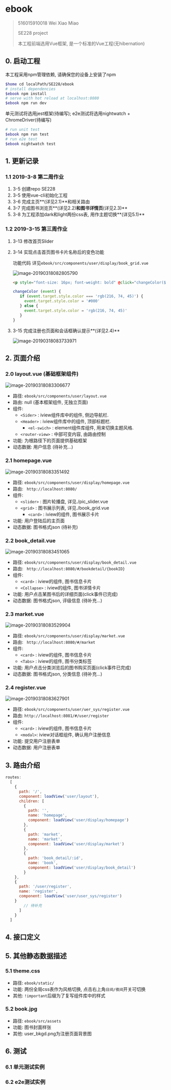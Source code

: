 # ebook

> 516015910018 Wei Xiao Miao 
>
> SE228 project 
>
> 本工程前端选用Vue框架, 是一个标准的Vue工程(无hibernation)

## 0. 启动工程

本工程采用npm管理依赖, 请确保您的设备上安装了npm

``` bash
$home cd localPath/SE228/ebook
# install dependencies
$ebook npm install
# serve with hot reload at localhost:8080
$ebook npm run dev
```

单元测试将选用jest框架(待编写); e2e测试将选用nightwatch + ChromeDriver(待编写)

```bash
# run unit test 
$ebook npm run test
# run e2e test
$ebook nightwatch test
```

## 1. 更新记录

### 1.1 2019-3-8 第二周作业

1. 3-5 创建repo SE228
2. 3-5 使用vue-cli初始化工程
3. 3-6 完成主页**(详见2.1)**和相关路由
4. 3-7 完成图书浏览页**(详见2.2)**和图书详情页**(详见2.3)**
5. 3-8 为工程添加dark和light两份css表, 用作主题切换**(详见5.1)**

### 1.2 2019-3-15  第三周作业

1. 3-13 修改首页Slider

2. 3-14 实现点击首页图书卡片名称后的变色功能

   功能代码 详见```ebook/src/components/user/display/book_grid.vue```

   ![image-20190318082805790](./README.assets/image-20190318082805790.png)

   ```html
   <p style="font-size: 16px; font-weight: bold" @click="changeColor($event)">{{book.name}}</p>
   ```

   ```javascript
   changeColor (event) {
      if (event.target.style.color === 'rgb(216, 74, 45)') {
        event.target.style.color = '#000'
      } else {
        event.target.style.color = 'rgb(216, 74, 45)'
      }
   }
   ```

3. 3-15 完成注册也页面和会话框确认提示**(详见2.4)**

   ![image-20190318083733971](./README.assets/image-20190318083733971.png)

## 2. 页面介绍

### 2.0 layout.vue (基础框架组件)

![image-20190318083306677](./README.assets/image-20190318083306677.png)

- 路径:  ```ebook/src/components/user/layout.vue```
- 路由: null (基本框架组件, 无独立页面)
- 组件: 
  - ```<Sider>``` : iview组件库中的组件, 侧边导航栏.
  - ```<Header>``` : iview组件库中的组件, 顶部标题栏.
    - ```<el-swich>``` : element组件库组件, 用来切换主题风格.
  - ```<router-view>``` : 中部可变内容, 由路由控制
- 功能: 为根路径下的页面提供基础框架
- 动态数据:  用户信息 (待补充...) 

### 2.1 homepage.vue

![image-20190318083351492](./README.assets/image-20190318083351492.png)

- 路径:  ```ebook/src/components/user/display/homepage.vue```
- 路由: ``` http://localhost:8080/```
- 组件:
  - ```<slider>``` : 图片轮播盘, 详见./pic_slider.vue
  - ```<grid>``` : 图书展示列表, 详见./book_grid.vue
    - ```<card>``` : iview的组件, 图书展示卡片
- 功能: 用户登陆后的主页面
- 动态数据: 图书格式json (待补充)

### 2.2 book_detail.vue  

![image-20190318083451065](./README.assets/image-20190318083451065.png)

- 路径:  ```ebook/src/components/user/display/book_detail.vue```
- 路由: ``` http://localhost:8080/#/bookdetail/{bookID}```
- 组件: 
  - ```<card>``` : iview的组件, 图书信息卡片
  - ```<Collapse>``` : iview的组件, 图书详情卡片
- 功能: 用户点击某图书后的详细页面(click事件已完成)
- 动态数据: 图书格式json, 评级信息 (待补充...)

### 2.3 market.vue

![image-20190318083529904](./README.assets/image-20190318083529904.png)

- 路径:  ```ebook/src/components/user/display/market.vue```
- 路由: ``` http://localhost:8080/#/market```
- 组件: 
  - ```<card>``` : iview的组件, 图书信息卡片
  - ```<Tabs>``` : iview的组件, 图书分类标签
- 功能: 用户点击分类浏览后的图书购买页面(click事件已完成)
- 动态数据: 图书格式json, 分类信息 (待补充...)

### 2.4 register.vue

![image-20190318083627901](./README.assets/image-20190318083627901.png)

- 路径: ```ebook/src/components/user/uer_sys/register.vue```
- 路由: ```http://localhost:8081/#/user/register```
- 组件: 
  - ```<card>``` : iview的组件, 图书信息卡片
  - ```<modal>```: iview对话框组件, 确认用户注册信息
- 功能: 提交用户注册表单
- 动态数据: 用户注册表单

## 3. 路由介绍

```javascript
routes: 
  [
    {
      path: '/',
      component: loadView('user/layout'),
      children: [
        {
          path: '',
          name: 'homepage',
          component: loadView('user/display/homepage')
        },
        {
          path: 'market',
          name: 'market',
          component: loadView('user/display/market')
        },
        {
          path: 'book_detail/:id',
          name: 'book',
          component: loadView('user/display/book_detail')
        }
    },
    {
      path: '/user/register',
      name: 'register',
      component: loadView('user/user_sys/register')
    }
        // 待补充
      ]
    }
  ]
```

## 4. 接口定义

## 5. 其他静态数据描述

### 5.1 theme.css

- 路径: ```ebook/static/```
- 功能: 两份全局css表作为风格切换, 点击右上角```日间/夜间```开关可切换
- 其他: ```!important```后缀为了复写组件库中的样式

### 5.2 book.jpg

- 路径: ```ebook/src/assets```
- 功能: 图书封面样张
- 其他: user_bkgd.png为注册页面背景图

## 6. 测试

### 6.1 单元测试实例

### 6.2 e2e测试实例

